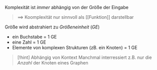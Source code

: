 
Komplexität ist _immer_ abhängig von der Größe der Eingabe
> ==> Koomplexität nur sinnvoll als [[Funktion]] darstellbar

Größe wird abstrahiert zu _Größeneinheit_ ($GE$)
- ein Buchstabe = 1 GE
- eine Zahl = 1 GE
- Elemente von komplexen Strukturen (zB. ein Knoten) = 1 GE

> [!hint] Abhängig von Kontext
> Manchmal interressiert z.B. nur die _Anzahl_ der Knoten eines Graphen

